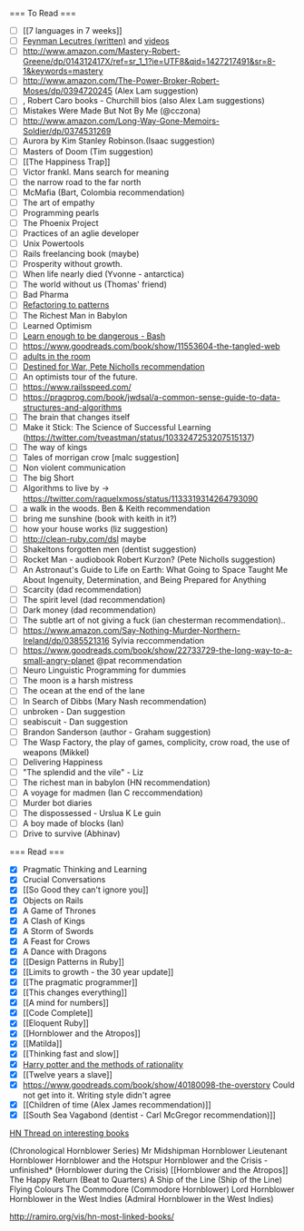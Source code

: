 === To Read ===
* [ ] [[7 languages in 7 weeks]]
* [ ] [Feynman Lecutres (written)](http://www.feynmanlectures.caltech.edu/I_toc.html) and [videos](http://www.cornell.edu/video/playlist/richard-feynman-messenger-lectures)
* [ ] http://www.amazon.com/Mastery-Robert-Greene/dp/014312417X/ref=sr_1_1?ie=UTF8&qid=1427217491&sr=8-1&keywords=mastery
* [ ] http://www.amazon.com/The-Power-Broker-Robert-Moses/dp/0394720245 (Alex Lam suggestion)
* [ ] , Robert Caro books - Churchill bios (also Alex Lam suggestions)
* [ ] Mistakes Were Made But Not By Me (@cczona)
* [ ]  http://www.amazon.com/Long-Way-Gone-Memoirs-Soldier/dp/0374531269
* [ ] Aurora by Kim Stanley Robinson.(Isaac suggestion)
* [ ] Masters of Doom (Tim suggestion)
* [ ] [[The Happiness Trap]]
* [ ] Victor frankl. Mans search for meaning
* [ ] the narrow road to the far north
* [ ] McMafia (Bart, Colombia recommendation)
* [ ] The art of empathy
* [ ] Programming pearls
* [ ] The Phoenix Project
* [ ] Practices of an aglie developer
* [ ] Unix Powertools
* [ ] Rails freelancing book (maybe)
* [ ] Prosperity without growth.
* [ ] When life nearly died (Yvonne - antarctica)
* [ ] The world without us (Thomas' friend)
* [ ] Bad Pharma
* [ ] [Refactoring to patterns](https://industriallogic.com/xp/refactoring/)
* [ ] The Richest Man in Babylon
* [ ] Learned Optimism
* [ ] [Learn enough to be dangerous - Bash](https://www.learnenough.com/command-line-tutorial)
* [ ] https://www.goodreads.com/book/show/11553604-the-tangled-web
* [ ] [adults in the room](https://www.theguardian.com/books/2017/may/03/yanis-varoufakis-greece-greatest-political-memoir)
* [ ] [Destined for War, Pete Nicholls recommendation](https://www.amazon.com/Destined-War-America-Escape-Thucydidess-ebook/dp/B01IAS9FZY?cn=bWVzc2FnZQ%3D%3D)
* [ ] An optimists tour of the future.
* [ ] https://www.railsspeed.com/
* [ ] https://pragprog.com/book/jwdsal/a-common-sense-guide-to-data-structures-and-algorithms
* [ ] The brain that changes itself
* [ ] Make it Stick: The Science of Successful Learning (https://twitter.com/tveastman/status/1033247253207515137)
* [ ] The way of kings
* [ ] Tales of morrigan crow [malc suggestion]
* [ ] Non violent communication
* [ ] The big Short
* [ ] Algorithms to live by -> https://twitter.com/raquelxmoss/status/1133319314264793090
* [ ] a walk in the woods. Ben & Keith recommendation
* [ ] bring me sunshine (book with keith in it?)
* [ ] how your house works (liz suggestion)
* [ ] http://clean-ruby.com/dsl maybe
* [ ] Shakeltons forgotten men (dentist suggestion)
* [ ] Rocket Man - audiobook Robert Kurzon? (Pete Nicholls suggestion)
* [ ] An Astronaut's Guide to Life on Earth: What Going to Space Taught Me About Ingenuity, Determination, and Being Prepared for Anything
* [ ] Scarcity (dad recommendation)
* [ ] The spirit level (dad recommendation)
* [ ] Dark money (dad recommendation)
* [ ] The subtle art of not giving a fuck (ian chesterman recommendation)..
* [ ] https://www.amazon.com/Say-Nothing-Murder-Northern-Ireland/dp/0385521316 Sylvia reccommendation
* [ ] https://www.goodreads.com/book/show/22733729-the-long-way-to-a-small-angry-planet @pat recommendation
* [ ] Neuro Linguistic Programming for dummies
* [ ] The moon is a harsh mistress
* [ ] The ocean at the end of the lane
* [ ] In Search of Dibbs (Mary Nash recommendation)
* [ ] unbroken - Dan suggestion
* [ ] seabiscuit - Dan suggestion
* [ ] Brandon Sanderson (author - Graham suggestion)
* [ ] The Wasp Factory, the play of games, complicity, crow road, the use of weapons (Mikkel)
* [ ] Delivering Happiness
* [ ] "The splendid and the vile" - Liz
* [ ] The richest man in babylon (HN recommendation)
* [ ] A voyage for madmen (Ian C reccommendation)
* [ ] Murder bot diaries
* [ ] The dispossessed - Urslua K Le guin
* [ ] A boy made of blocks (Ian)
* [ ] Drive to survive (Abhinav)

=== Read ===
* [X] Pragmatic Thinking and Learning
* [X] Crucial Conversations
* [X] [[So Good they can't ignore you]]
* [X] Objects on Rails
* [X] A Game of Thrones
* [X] A Clash of Kings
* [X] A Storm of Swords
* [X] A Feast for Crows
* [X] A Dance with Dragons
* [X] [[Design Patterns in Ruby]]
* [X] [[Limits to growth - the 30 year update]]
* [X] [[The pragmatic programmer]]
* [X] [[This changes everything]]
* [X] [[A mind for numbers]]
* [X] [[Code Complete]]
* [X] [[Eloquent Ruby]]
* [X] [[Hornblower and the Atropos]]
* [X] [[Matilda]]
* [X] [[Thinking fast and slow]]
* [X] [Harry potter and the methods of rationality](http://hpmor.com/chapter/2)
* [X] [[Twelve years a slave]]
* [X] https://www.goodreads.com/book/show/40180098-the-overstory Could not get into it. Writing style didn't agree
* [X] [[Children of time (Alex James recommendation)]]
* [X] [[South Sea Vagabond (dentist - Carl McGregor recommendation)]]

[HN Thread on interesting books](https://news.ycombinator.com/item?id=8716111)


(Chronological Hornblower Series)
Mr Midshipman Hornblower
Lieutenant Hornblower
Hornblower and the Hotspur
Hornblower and the Crisis - unfinished* (Hornblower during the Crisis)
[[Hornblower and the Atropos]]
The Happy Return (Beat to Quarters)
A Ship of the Line (Ship of the Line)
Flying Colours
The Commodore (Commodore Hornblower)
Lord Hornblower
Hornblower in the West Indies (Admiral Hornblower in the West Indies)


http://ramiro.org/vis/hn-most-linked-books/
